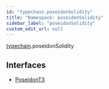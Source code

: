 ```yaml
---
id: "typechain.poseidonSolidity"
title: "Namespace: poseidonSolidity"
sidebar_label: "poseidonSolidity"
custom_edit_url: null
---
```


[typechain](../modules/typechain.md).poseidonSolidity

## Interfaces

- [PoseidonT3](../interfaces/typechain.poseidonSolidity.PoseidonT3.md)
